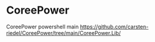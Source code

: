 # CoreePower
CoreePower powershell main
https://github.com/carsten-riedel/CoreePower/tree/main/CoreePower.Lib/
